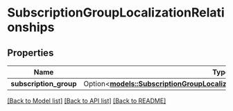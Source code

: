 # SubscriptionGroupLocalizationRelationships

## Properties

Name | Type | Description | Notes
------------ | ------------- | ------------- | -------------
**subscription_group** | Option<[**models::SubscriptionGroupLocalizationRelationshipsSubscriptionGroup**](SubscriptionGroupLocalization_relationships_subscriptionGroup.md)> |  | [optional]

[[Back to Model list]](../README.md#documentation-for-models) [[Back to API list]](../README.md#documentation-for-api-endpoints) [[Back to README]](../README.md)


